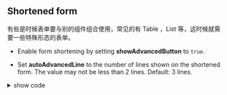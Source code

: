 ## Shortened form

[comment]: # (25-may-2024 [als] cannot decipher what's meant here)
[comment]: # (DeepL translation: There are times when the form should be used in combination with other components, commonly Table, List, etc., which requires some special forms.)
[comment]: # (Google translation: Sometimes forms need to be used in combination with other components. Common ones include Table, List, etc. At this time, some special forms of forms are needed.)
有些是时候表单要与别的组件组合使用，常见的有 Table ，List 等，这时候就需要一些特殊形态的表单。

- Enable form shortening by setting **showAdvancedButton** to `true`.

- Set **autoAdvancedLine** to the number of lines shown on the shortened form.  The value may not be less than 2 lines.  Default: 3 lines.

<script setup>
import { SchemaForm, useForm} from '../packages/schema-form'
const schemas = [
  {
      field: 'field11',
      component: 'Input',
      label: 'Field 11',
      colProps: {
        span: 8,
      },
    },
    {
      field: 'field12',
      component: 'Input',
      label: 'Field 12',
      colProps: {
        span: 8,
      },
    },
    {
      field: 'field13',
      component: 'Input',
      label: 'Field 13',
      colProps: {
        span: 8,
      },
    },
    {
      field: 'field1',
      component: 'Input',
      label: 'Field 1',
      colProps: {
        span: 8,
      },
      componentProps: {
        placeholder: 'custom placeholder',
      },
    },
    {
      field: 'field2',
      component: 'Input',
      label: 'Field 2',
      colProps: {
        span: 8,
      },
    },
    {
      field: 'field3',
      component: 'Input',
      label: 'Field 3',
      colProps: {
        span: 8,
      },
    },
    {
      field: 'field7',
      component: 'RadioGroup',
      label: 'Field 7',
      colProps: {
        span: 8,
      },
      componentProps: {
        options: [
          {
            label: 'Option 1',
            value: '1',
          },
          {
            label: 'Option 2',
            value: '2',
          },
        ],
      },
    },
  ];
const [register] = useForm({
    schemas: schemas,
    showAdvancedButton: true,
    textAlign: 'right',
    autoAdvancedLine: 3,
    labelWidth: "70px"
  })
</script>

<div class='md-component'>
  <div class='md-component-item'>
    <SchemaForm @register="register" />
  </div>
<details>
<summary>show code</summary>

```html
<template>
  <SchemaForm @register="register" />
</template>
<script>
  export default defineComponent({
    components: { SchemaForm },
    setup() {
      const [register] = useForm({
        schemas: [...getSchamas(), ...getAppendSchemas()],
        showAdvancedButton: true,
        textAlign: "right",
        autoAdvancedLine: 3,
        labelWidth: "70px",
      });
      return { register };
    },
  });
</script>
```

</details>
</div>
